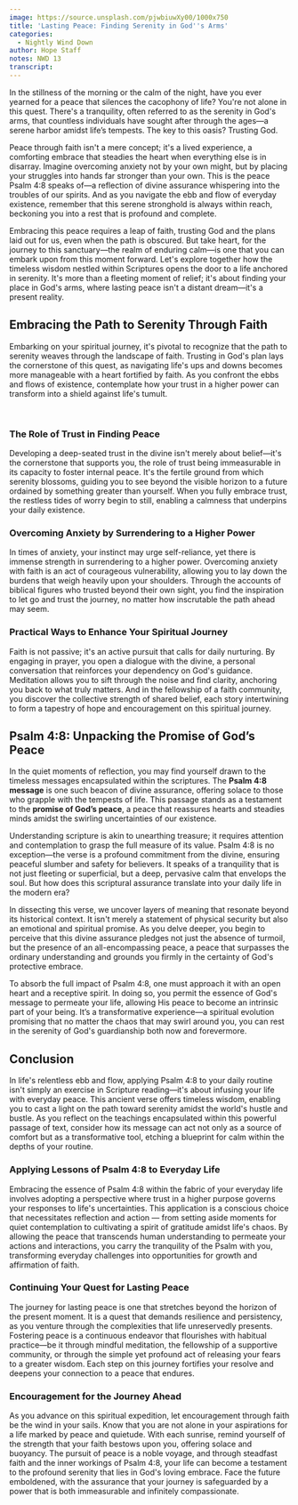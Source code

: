 ```yaml
---
image: https://source.unsplash.com/pjwbiuwXy00/1000x750
title: 'Lasting Peace: Finding Serenity in God''s Arms'
categories:
  - Nightly Wind Down
author: Hope Staff
notes: NWD 13
transcript:
---
```

In the stillness of the morning or the calm of the night, have you ever yearned for a peace that silences the cacophony of life? You're not alone in this quest. There's a tranquility, often referred to as the serenity in God's arms, that countless individuals have sought after through the ages—a serene harbor amidst life’s tempests. The key to this oasis? Trusting God.&nbsp;

Peace through faith isn't a mere concept; it's a lived experience, a comforting embrace that steadies the heart when everything else is in disarray. Imagine overcoming anxiety not by your own might, but by placing your struggles into hands far stronger than your own. This is the peace Psalm 4:8 speaks of—a reflection of divine assurance whispering into the troubles of our spirits. And as you navigate the ebb and flow of everyday existence, remember that this serene stronghold is always within reach, beckoning you into a rest that is profound and complete.

Embracing this peace requires a leap of faith, trusting God and the plans laid out for us, even when the path is obscured. But take heart, for the journey to this sanctuary—the realm of enduring calm—is one that you can embark upon from this moment forward. Let's explore together how the timeless wisdom nestled within Scriptures opens the door to a life anchored in serenity. It's more than a fleeting moment of relief; it's about finding your place in God's arms, where lasting peace isn't a distant dream—it's a present reality.

## **Embracing the Path to Serenity Through Faith**

Embarking on your spiritual journey, it's pivotal to recognize that the path to serenity weaves through the landscape of faith. Trusting in God's plan lays the cornerstone of this quest, as navigating life's ups and downs becomes more manageable with a heart fortified by faith. As you confront the ebbs and flows of existence, contemplate how your trust in a higher power can transform into a shield against life's tumult.

&nbsp;

### **The Role of Trust in Finding Peace**

Developing a deep-seated trust in the divine isn't merely about belief—it's the cornerstone that supports you, the role of trust being immeasurable in its capacity to foster internal peace. It's the fertile ground from which serenity blossoms, guiding you to see beyond the visible horizon to a future ordained by something greater than yourself. When you fully embrace trust, the restless tides of worry begin to still, enabling a calmness that underpins your daily existence.

### **Overcoming Anxiety by Surrendering to a Higher Power**

In times of anxiety, your instinct may urge self-reliance, yet there is immense strength in surrendering to a higher power. Overcoming anxiety with faith is an act of courageous vulnerability, allowing you to lay down the burdens that weigh heavily upon your shoulders. Through the accounts of biblical figures who trusted beyond their own sight, you find the inspiration to let go and trust the journey, no matter how inscrutable the path ahead may seem.

### **Practical Ways to Enhance Your Spiritual Journey**

Faith is not passive; it's an active pursuit that calls for daily nurturing. By engaging in prayer, you open a dialogue with the divine, a personal conversation that reinforces your dependency on God's guidance. Meditation allows you to sift through the noise and find clarity, anchoring you back to what truly matters. And in the fellowship of a faith community, you discover the collective strength of shared belief, each story intertwining to form a tapestry of hope and encouragement on this spiritual journey.

## **Psalm 4:8: Unpacking the Promise of God’s Peace**

In the quiet moments of reflection, you may find yourself drawn to the timeless messages encapsulated within the scriptures. The&nbsp;**Psalm 4:8 message**&nbsp;is one such beacon of divine assurance, offering solace to those who grapple with the tempests of life. This passage stands as a testament to the&nbsp;**promise of God’s peace**, a peace that reassures hearts and steadies minds amidst the swirling uncertainties of our existence.

Understanding scripture is akin to unearthing treasure; it requires attention and contemplation to grasp the full measure of its value. Psalm 4:8 is no exception—the verse is a profound commitment from the divine, ensuring peaceful slumber and safety for believers. It speaks of a tranquility that is not just fleeting or superficial, but a deep, pervasive calm that envelops the soul. But how does this scriptural assurance translate into your daily life in the modern era?

In dissecting this verse, we uncover layers of meaning that resonate beyond its historical context. It isn't merely a statement of physical security but also an emotional and spiritual promise. As you delve deeper, you begin to perceive that this divine assurance pledges not just the absence of turmoil, but the presence of an all-encompassing peace, a peace that surpasses the ordinary understanding and grounds you firmly in the certainty of God's protective embrace.

To absorb the full impact of Psalm 4:8, one must approach it with an open heart and a receptive spirit. In doing so, you permit the essence of God's message to permeate your life, allowing His peace to become an intrinsic part of your being. It’s a transformative experience—a spiritual evolution promising that no matter the chaos that may swirl around you, you can rest in the serenity of God's guardianship both now and forevermore.

## **Conclusion**

In life's relentless ebb and flow, applying Psalm 4:8 to your daily routine isn't simply an exercise in Scripture reading—it's about infusing your life with everyday peace. This ancient verse offers timeless wisdom, enabling you to cast a light on the path toward serenity amidst the world's hustle and bustle. As you reflect on the teachings encapsulated within this powerful passage of text, consider how its message can act not only as a source of comfort but as a transformative tool, etching a blueprint for calm within the depths of your routine.

### **Applying Lessons of Psalm 4:8 to Everyday Life**

Embracing the essence of Psalm 4:8 within the fabric of your everyday life involves adopting a perspective where trust in a higher purpose governs your responses to life's uncertainties. This application is a conscious choice that necessitates reflection and action — from setting aside moments for quiet contemplation to cultivating a spirit of gratitude amidst life's chaos. By allowing the peace that transcends human understanding to permeate your actions and interactions, you carry the tranquility of the Psalm with you, transforming everyday challenges into opportunities for growth and affirmation of faith.

### **Continuing Your Quest for Lasting Peace**

The journey for lasting peace is one that stretches beyond the horizon of the present moment. It is a quest that demands resilience and persistency, as you venture through the complexities that life unreservedly presents. Fostering peace is a continuous endeavor that flourishes with habitual practice—be it through mindful meditation, the fellowship of a supportive community, or through the simple yet profound act of releasing your fears to a greater wisdom. Each step on this journey fortifies your resolve and deepens your connection to a peace that endures.

### **Encouragement for the Journey Ahead**

As you advance on this spiritual expedition, let encouragement through faith be the wind in your sails. Know that you are not alone in your aspirations for a life marked by peace and quietude. With each sunrise, remind yourself of the strength that your faith bestows upon you, offering solace and buoyancy. The pursuit of peace is a noble voyage, and through steadfast faith and the inner workings of Psalm 4:8, your life can become a testament to the profound serenity that lies in God's loving embrace. Face the future emboldened, with the assurance that your journey is safeguarded by a power that is both immeasurable and infinitely compassionate.